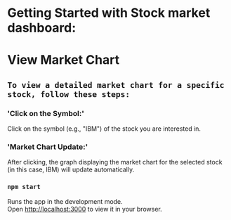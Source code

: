 # Getting Started with Stock market dashboard:

# View Market Chart

## `To view a detailed market chart for a specific stock, follow these steps:`

### 'Click on the Symbol:' 
Click on the symbol (e.g., "IBM") of the stock you are interested in.

### 'Market Chart Update:'
After clicking, the graph displaying the market chart for the selected stock (in this case, IBM) will update automatically.



### `npm start`

Runs the app in the development mode.\
Open [http://localhost:3000](http://localhost:3000) to view it in your browser.


